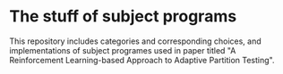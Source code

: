 # The stuff of subject programs

This repository includes categories and corresponding choices, and implementations of subject programes used in paper titled "A Reinforcement Learning-based Approach to Adaptive Partition Testing".
